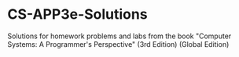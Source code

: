 # CS-APP3e-Solutions
Solutions for homework problems and labs from the book "Computer Systems: A Programmer's Perspective" (3rd Edition) (Global Edition)
